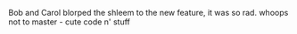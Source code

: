 Bob and Carol blorped the shleem to the new feature, it was so rad.
whoops not to master - cute code n' stuff
